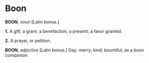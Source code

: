 # Boon

**BOON**, _noun_ \[Latin bonus.\]

**1.** A gift; a grant; a benefaction; a present; a favor granted.

**2.** A prayer, or petition.

**BOON**, _adjective_ \[Latin bonus.\] Gay; merry; kind; bountiful; as a _boon_ companion.
